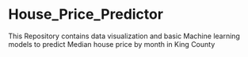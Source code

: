 # House_Price_Predictor
This Repository contains data visualization and basic Machine learning models to predict Median house price by month in King County

